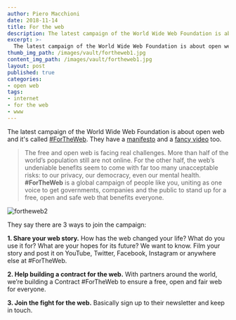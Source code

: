 ```yaml
---
author: Piero Macchioni
date: 2018-11-14
title: For the web
description: The latest campaign of the World Wide Web Foundation is about open web and it's called #ForTheWeb.
excerpt: >-
  The latest campaign of the World Wide Web Foundation is about open web and it's called #ForTheWeb.
thumb_img_path: /images/vault/fortheweb1.jpg
content_img_path: /images/vault/fortheweb1.jpg
layout: post
published: true
categories:
- open web
tags:
- internet
- for the web
- www
---
```


The latest campaign of the World Wide Web Foundation is about open web and it's called [#ForTheWeb](https://fortheweb.webfoundation.org/). They have a [manifesto](https://fortheweb.webfoundation.org/principles) and a [fancy video](https://www.youtube.com/watch?v=6kNlG3DWkC4) too.

>The free and open web is facing real challenges. More than half of the world’s population still are not online. For the other half, the web’s undeniable benefits seem to come with far too many unacceptable risks: to our privacy, our democracy, even our mental health. **#ForTheWeb** is a global campaign of people like you, uniting as one voice to get governments, companies and the public to stand up for a free, open and safe web that benefits everyone. 

![fortheweb2](/images/vault/fortheweb2.jpg)

They say there are 3 ways to join the campaign:

**1. Share your web story.** How has the web changed your life? What do you use it for? What are your hopes for its future? We want to know. Film your story and post it on YouTube, Twitter, Facebook, Instagram or anywhere else at #ForTheWeb.

**2. Help building a contract for the web.** With partners around the world, we’re building a Contract #ForTheWeb to ensure a free, open and fair web for everyone.

**3. Join the fight for the web.** Basically sign up to their newsletter and keep in touch.

